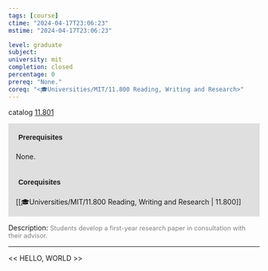 ```yaml
---
tags: [course]
ctime: "2024-04-17T23:06:23"
mstime: "2024-04-17T23:06:23"

level: graduate
subject: 
university: mit
completion: closed
percentage: 0
prereq: "None."
coreq: "<🎓Universities/MIT/11.800 Reading, Writing and Research>"
---
```


catalog [11.801](http://student.mit.edu/catalog/m11c.html#11.801)

<span style="display: block; padding: 15px; background-color: rgb(100, 100, 100, 0.2);"><font id="m_prereq620_0" style="display: block; font-family: Arial, sans-serif; font-weight: bold; padding: 5px">Prerequisites</font><br><span id="prereq620_0">None.</span></span>
<span style="display: block; padding: 15px; background-color: rgb(100, 100, 100, 0.2);"><font id="m_coreq620_0" style="display: block; font-family: Arial, sans-serif; font-weight: bold; padding: 5px">Corequisites</font><br><span id="coreq620_0">[[🎓Universities/MIT/11.800 Reading, Writing and Research | 11.800]]</span></span>

<font style="">Description:</font>
<font style="color: grey; font-size: 0.8rem;">Students develop a first-year research paper in consultation with their advisor.</font>



---

<< HELLO, WORLD >>
